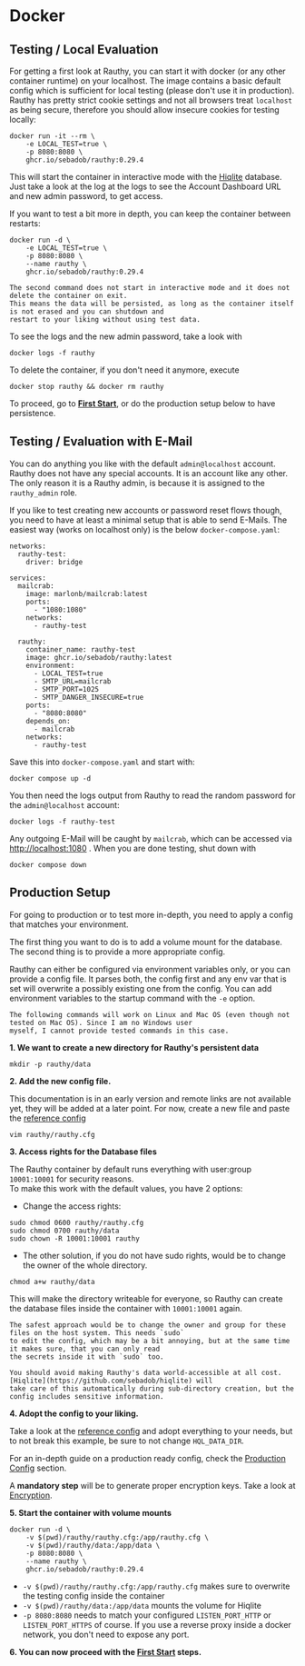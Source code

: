 # Docker

## Testing / Local Evaluation

For getting a first look at Rauthy, you can start it with docker (or any other container runtime) on your localhost.
The image contains a basic default config which is sufficient for local testing (please don't use it in production).
Rauthy has pretty strict cookie settings and not all browsers treat `localhost` as being secure, therefore you should
allow insecure cookies for testing locally:

```
docker run -it --rm \
    -e LOCAL_TEST=true \
    -p 8080:8080 \
    ghcr.io/sebadob/rauthy:0.29.4
```

This will start the container in interactive mode with the [Hiqlite](https://github.com/sebadob/hiqlite) database. Just
take a look at the log at the logs to see the Account Dashboard URL and new admin password, to get access.

If you want to test a bit more in depth, you can keep the container between restarts:

```
docker run -d \
    -e LOCAL_TEST=true \
    -p 8080:8080 \
    --name rauthy \
    ghcr.io/sebadob/rauthy:0.29.4
```

```admonish note
The second command does not start in interactive mode and it does not delete the container on exit.  
This means the data will be persisted, as long as the container itself is not erased and you can shutdown and
restart to your liking without using test data.
```

To see the logs and the new admin password, take a look with

```
docker logs -f rauthy
```

To delete the container, if you don't need it anymore, execute

```
docker stop rauthy && docker rm rauthy
```

To proceed, go to **[First Start](first_start.md)**, or do the production setup below to have persistence.

## Testing / Evaluation with E-Mail

You can do anything you like with the default <code>admin@localhost</code> account. Rauthy does not have any special
accounts. It is an account like any other. The only reason it is a Rauthy admin, is because it is assigned to the
<code>rauthy_admin</code> role.

If you like to test creating new accounts or password reset flows though, you need to have at least a minimal setup that
is able to send E-Mails. The easiest way (works on localhost only) is the below `docker-compose.yaml`:

```
networks:
  rauthy-test:
    driver: bridge
    
services:
  mailcrab:
    image: marlonb/mailcrab:latest
    ports:
      - "1080:1080"
    networks:
      - rauthy-test
      
  rauthy:
    container_name: rauthy-test
    image: ghcr.io/sebadob/rauthy:latest
    environment:
      - LOCAL_TEST=true
      - SMTP_URL=mailcrab
      - SMTP_PORT=1025
      - SMTP_DANGER_INSECURE=true
    ports:
      - "8080:8080"
    depends_on:
      - mailcrab
    networks:
      - rauthy-test
```

Save this into `docker-compose.yaml` and start with:

```
docker compose up -d
```

You then need the logs output from Rauthy to read the random password for the `admin@localhost` account:

```
docker logs -f rauthy-test
```

Any outgoing E-Mail will be caught by `mailcrab`, which can be accessed
via [http://localhost:1080](http://localhost:1080) .
When you are done testing, shut down with

```
docker compose down
```

## Production Setup

For going to production or to test more in-depth, you need to apply a config that matches your environment.

The first thing you want to do is to add a volume mount for the database. The second thing is to provide a more
appropriate config.

Rauthy can either be configured via environment variables only, or you can provide a config file. It parses both, the
config first and any env var that is set will overwrite a possibly existing one from the config. You can add environment
variables to the startup command with the `-e` option.

```admonish note
The following commands will work on Linux and Mac OS (even though not tested on Mac OS). Since I am no Windows user 
myself, I cannot provide tested commands in this case.
```

**1. We want to create a new directory for Rauthy's persistent data**

```
mkdir -p rauthy/data
```

**2. Add the new config file.**

This documentation is in an early version and remote links are not available yet, they will be added at a later
point. For now, create a new file and paste the [reference config](../config/config.html)

```
vim rauthy/rauthy.cfg
```

**3. Access rights for the Database files**

The Rauthy container by default runs everything with user:group `10001:10001` for security reasons.  
To make this work with the default values, you have 2 options:

- Change the access rights:

```
sudo chmod 0600 rauthy/rauthy.cfg
sudo chmod 0700 rauthy/data
sudo chown -R 10001:10001 rauthy
```

- The other solution, if you do not have sudo rights, would be to change the owner of the whole directory.

```
chmod a+w rauthy/data
```

This will make the directory writeable for everyone, so Rauthy can create the database files inside the container
with `10001:10001` again.

```admonish caution
The safest approach would be to change the owner and group for these files on the host system. This needs `sudo`
to edit the config, which may be a bit annoying, but at the same time it makes sure, that you can only read
the secrets inside it with `sudo` too.

You should avoid making Rauthy's data world-accessible at all cost. [Hiqlite](https://github.com/sebadob/hiqlite) will
take care of this automatically during sub-directory creation, but the config includes sensitive information. 
```

**4. Adopt the config to your liking.**

Take a look at the [reference config](../config/config.html) and adopt everything to your needs, but to not break this
example, be sure to not change `HQL_DATA_DIR`.

For an in-depth guide on a production ready config, check the [Production Config](../config/production_config.md)
section.

A **mandatory step** will be to generate proper encryption keys. Take a look at [Encryption](../config/encryption.md).

**5. Start the container with volume mounts**

```
docker run -d \
    -v $(pwd)/rauthy/rauthy.cfg:/app/rauthy.cfg \
    -v $(pwd)/rauthy/data:/app/data \
    -p 8080:8080 \
    --name rauthy \
    ghcr.io/sebadob/rauthy:0.29.4
```

- `-v $(pwd)/rauthy/rauthy.cfg:/app/rauthy.cfg` makes sure to overwrite the testing config inside the container
- `-v $(pwd)/rauthy/data:/app/data` mounts the volume for Hiqlite
- `-p 8080:8080` needs to match your configured `LISTEN_PORT_HTTP` or `LISTEN_PORT_HTTPS` of course. If you use a
  reverse proxy inside a docker network, you don't need to expose any port.

**6. You can now proceed with the [First Start](first_start.md) steps.**
